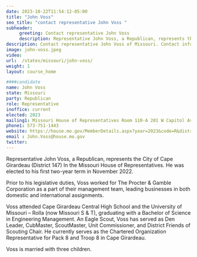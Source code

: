 ```yaml
---
date: 2023-10-22T11:54:12-05:00
title: "John Voss"
seo_title: "contact representative John Voss "
subheader:
     greeting: Contact representative John Voss
     description: Representative John Voss, a Republican, represents the City of Cape Girardeau (District 147) In the Missouri House of Representatives. He was elected to his first two-year term in November 2022.
description: Contact representative John Voss of Missouri. Contact information for John Voss includes email address, phone number, and mailing address.
image: john-voss.jpeg
video:
url:  /states/missouri/john-voss/
weight: 1
layout: course_home

####candidate
name: John Voss
state: Missouri
party: Republican
role: Representative
inoffice: current
elected: 2023
mailing1: Missouri House of Representatives Room 110-A 201 W Capitol Ave Jefferson City, MO 65101
phone1: 573-751-1443
website: https://house.mo.gov/MemberDetails.aspx?year=2023&code=R&district=147/
email : John.Voss@house.mo.gov
twitter:
---
```


Representative John Voss, a Republican, represents the City of Cape Girardeau (District 147) In the Missouri House of Representatives. He was elected to his first two-year term in November 2022.

Prior to his legislative duties, Voss worked for The Procter & Gamble Corporation as a part of their management team, leading businesses in both domestic and international assignments.

Voss attended Cape Girardeau Central High School and the University of Missouri – Rolla (now Missouri S & T), graduating with a Bachelor of Science in Engineering Management. An Eagle Scout, Voss has served as Den Leader, CubMaster, ScoutMaster, Unit Commissioner, and District Friends of Scouting Chair. He currently serves as the Chartered Organization Representative for Pack 8 and Troop 8 in Cape Girardeau.

Voss is married with three children.
